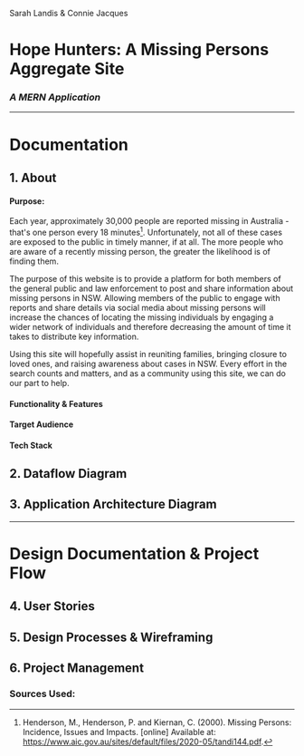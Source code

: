 Sarah Landis & Connie Jacques

# Hope Hunters: A Missing Persons Aggregate Site
### <i>A MERN Application</i>

---
# Documentation

## 1. About
#### Purpose:
Each year, approximately 30,000 people are reported missing in Australia - that's one person every 18 minutes[^1]. Unfortunately, not all of these cases are exposed to the public in timely manner, if at all. The more people who are aware of a recently missing person, the greater the likelihood is of finding them. 

The purpose of this website is to provide a platform for both members of the general public and law enforcement to post and share information about missing persons in NSW. Allowing members of the public to engage with reports and share details via social media about missing persons will increase the chances of locating the missing individuals by engaging a wider network of individuals and therefore decreasing the amount of time it takes to distribute key information.

Using this site will hopefully assist in reuniting families, bringing closure to loved ones, and raising awareness about cases in NSW. Every effort in the search counts and matters, and as a community using this site, we can do our part to help.

#### Functionality & Features

#### Target Audience
#### Tech Stack

## 2. Dataflow Diagram

## 3. Application Architecture Diagram
---
# Design Documentation & Project Flow

## 4. User Stories

## 5. Design Processes & Wireframing

## 6. Project Management


### Sources Used: 
[^1]: Henderson, M., Henderson, P. and Kiernan, C. (2000). Missing Persons: Incidence, Issues and Impacts. [online] Available at: https://www.aic.gov.au/sites/default/files/2020-05/tandi144.pdf.

